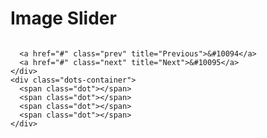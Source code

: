<!DOCTYPE html>
<html lang="en">
  <head>
    <meta charset="UTF-8" />
    <meta name="viewport" content="width=device-width, initial-scale=1.0" />
    <title>Image Slider</title>
  </head>
  <body>
    <h1>Image Slider</h1>
    <div class="slide-container">
       <div class="slide fade">
        <img src='https://encrypted-tbn0.gstatic.com/images?q=tbn:ANd9GcSpoWsSiuhYOJtYLjVk0UAOhgqmflXVJ-sySg&usqp=CAU' alt=''>
      </div>
      <div class="slide fade">
        <img src='https://stayglam.com/wp-content/uploads/2019/03/Unique-Braided-Bob-1.jpg' alt=''>
      </div>
      <div class="slide fade">
        <img src='https://encrypted-tbn0.gstatic.com/images?q=tbn:ANd9GcQ2ICBDGvOSu2CoitjJhapgyuv2Kri23ahrZw&usqp=CAU' alt=''>
      </div>
      <div class="slide fade">
        <img src='https://leurr.com/wp-content/uploads/2022/07/266841304_455196606225068_8172323916080847629_n-819x1024.jpg' alt=''>
      </div>
       <div class="slide fade">
        <img src='https://encrypted-tbn0.gstatic.com/images?q=tbn:ANd9GcTMSY7xegHGC79yWQSLRu7t4zz98PBgTVd3aSai2_HnR-xspQahcsTo50VBf4yzfDw325k&usqp=CAU' alt=''>
      </div>
       <div class="slide fade">
        <img src='https://i.pinimg.com/originals/b9/c2/11/b9c2110b35633120b06d7b8f4aba83db.jpg' alt=''>
      </div>

      <a href="#" class="prev" title="Previous">&#10094</a>
      <a href="#" class="next" title="Next">&#10095</a>
    </div>
    <div class="dots-container">
      <span class="dot"></span>
      <span class="dot"></span>
      <span class="dot"></span>
      <span class="dot"></span>
    </div>
  </body>
</html>
